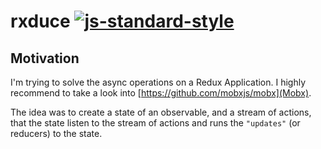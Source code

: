 # rxduce [![js-standard-style](https://img.shields.io/badge/code%20style-standard-brightgreen.svg)](http://standardjs.com/)

## Motivation
I'm trying to solve the async operations on a Redux Application. I highly recommend to take a look into [https://github.com/mobxjs/mobx](Mobx).

The idea was to create a state of an observable, and a stream of actions, that the state listen to the stream of actions and runs the `"updates"` (or reducers) to the state.
